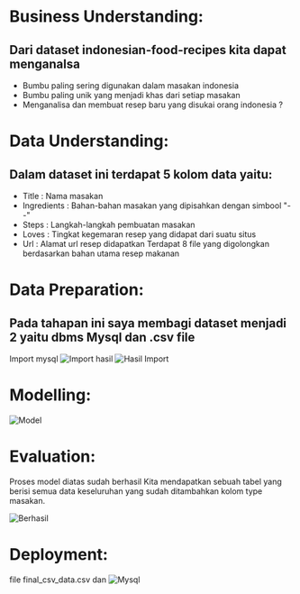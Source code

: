 # Business Understanding:
## Dari dataset indonesian-food-recipes kita dapat menganalsa
- Bumbu paling sering digunakan dalam masakan indonesia
- Bumbu paling unik yang menjadi khas dari setiap masakan
- Menganalisa dan membuat resep baru yang disukai orang indonesia ?

# Data Understanding:
## Dalam dataset ini terdapat 5 kolom data yaitu:
- Title : Nama masakan
- Ingredients : Bahan-bahan masakan yang dipisahkan dengan simbool "--"
- Steps : Langkah-langkah pembuatan masakan
- Loves : Tingkat kegemaran resep yang didapat dari suatu situs
- Url : Alamat url resep didapatkan
Terdapat 8 file yang digolongkan berdasarkan bahan utama resep makanan

# Data Preparation:
## Pada tahapan ini saya membagi dataset menjadi 2 yaitu dbms Mysql dan .csv file
Import mysql 
![Import](/dokumentasi/Screenshot(1).png)
hasil
![Hasil Import](/dokumentasi/Screenshot(2).png)


# Modelling:
![Model](/dokumentasi/Screenshot(3).png)

# Evaluation:
Proses model diatas sudah berhasil
Kita mendapatkan sebuah tabel yang berisi semua data keseluruhan yang sudah ditambahkan kolom type masakan.

![Berhasil](/dokumentasi/Screenshot(4).png)

# Deployment:
file final_csv_data.csv
dan ![Mysql](/dokumentasi/Screenshot(4).png)
